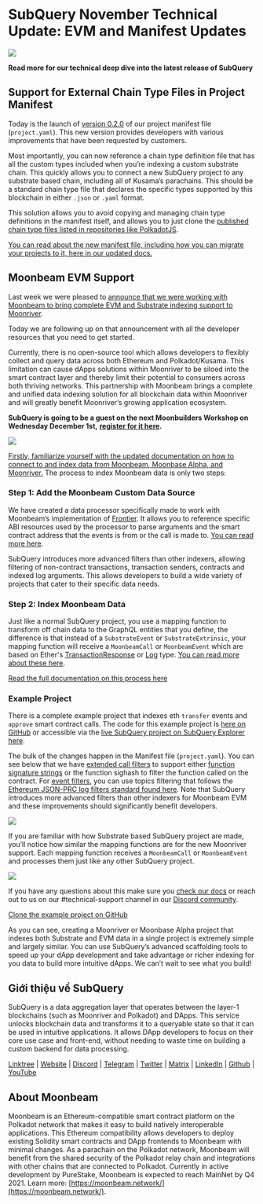 # SubQuery November Technical Update: EVM and Manifest Updates

![](https://miro.medium.com/max/1400/1*q9GErDrvAyacOPm97krV6Q.png)

**Read more for our technical deep dive into the latest release of SubQuery**

## Support for External Chain Type Files in Project Manifest

Today is the launch of [version 0.2.0](https://doc.subquery.network/create/manifest/) of our project manifest file (`project.yaml`). This new version provides developers with various improvements that have been requested by customers.

Most importantly, you can now reference a chain type definition file that has all the custom types included when you’re indexing a custom substrate chain. This quickly allows you to connect a new SubQuery project to any substrate based chain, including all of Kusama’s parachains. This should be a standard chain type file that declares the specific types supported by this blockchain in either `.json` or `.yaml` format.

This solution allows you to avoid copying and managing chain type definitions in the manifest itself, and allows you to just clone the [published chain type files listed in repositories like PolkadotJS](https://github.com/polkadot-js/apps/tree/master/packages/apps-config/src/api/spec).

[You can read about the new manifest file, including how you can migrate your projects to it, here in our updated docs.](https://doc.subquery.network/create/manifest/)

## Moonbeam EVM Support

Last week we were pleased to [announce that we were working with Moonbeam to bring complete EVM and Substrate indexing support to Moonriver](../customer_announcements/20211028-moonbeam-evm.md).

Today we are following up on that announcement with all the developer resources that you need to get started.

Currently, there is no open-source tool which allows developers to flexibly collect and query data across both Ethereum and Polkadot/Kusama. This limitation can cause dApps solutions within Moonriver to be siloed into the smart contract layer and thereby limit their potential to consumers across both thriving networks. This partnership with Moonbeam brings a complete and unified data indexing solution for all blockchain data within Moonriver and will greatly benefit Moonriver’s growing application ecosystem.

**SubQuery is going to be a guest on the next Moonbuilders Workshop on Wednesday December 1st,** [**register for it here**](https://www.crowdcast.io/e/moonbuilders-ws/10)**.**

![](https://miro.medium.com/max/600/1*AET6Ek_PqFDRoc29Jiitnw.gif)

[Firstly, familiarize yourself with the updated documentation on how to connect to and index data from Moonbeam, Moonbase Alpha, and Moonriver.](https://doc.subquery.network/create/substrate-evm/) The process to index Moonbeam data is only two steps:

### Step 1: Add the Moonbeam Custom Data Source

We have created a data processor specifically made to work with Moonbeam’s implementation of [Frontier](https://github.com/paritytech/frontier). It allows you to reference specific ABI resources used by the processor to parse arguments and the smart contract address that the events is from or the call is made to. [You can read more here](https://doc.subquery.network/create/substrate-evm/#data-source-spec).

SubQuery introduces more advanced filters than other indexers, allowing filtering of non-contract transactions, transaction senders, contracts and indexed log arguments. This allows developers to build a wide variety of projects that cater to their specific data needs.

### Step 2: Index Moonbeam Data

Just like a normal SubQuery project, you use a mapping function to transform off chain data to the GraphQL entities that you define, the difference is that instead of a `SubstrateEvent` or `SubstrateExtrinsic`, your mapping function will receive a `MoonbeamCall` or `MoonbeamEvent` which are based on Ether's [TransactionResponse](https://docs.ethers.io/v5/api/providers/types/#providers-TransactionResponse) or [Log](https://docs.ethers.io/v5/api/providers/types/#providers-Log) type. [You can read more about these here](https://doc.subquery.network/create/substrate-evm/#frontierevmcall).

[Read the full documentation on this process here](https://doc.subquery.network/create/substrate-evm/#frontierevmcall)

### Example Project

There is a complete example project that indexes eth `transfer` events and `approve` smart contract calls. The code for this example project is [here on GitHub](https://github.com/subquery/tutorials-moonriver-evm-starter) or accessible via the [live SubQuery project on SubQuery Explorer here](https://explorer.subquery.network/subquery/subquery/moonriver-evm-starter-project).

The bulk of the changes happen in the Manifest file (`project.yaml`). You can see below that we have [extended call filters](https://doc.subquery.network/create/substrate-evm/#call-filters) to support either [function signature strings](https://docs.ethers.io/v5/api/utils/abi/fragments/#FunctionFragment) or the function sighash to filter the function called on the contract. For [event filters](https://doc.subquery.network/create/substrate-evm/#event-filters), you can use topics filtering that follows the [Ethereum JSON-PRC log filters standard found here](https://docs.ethers.io/v5/concepts/events/). Note that SubQuery introduces more advanced filters than other indexers for Moonbeam EVM and these improvements should significantly benefit developers.

![](https://miro.medium.com/max/700/1*4JRHItnILfCie4FT6sYLEA.png)

If you are familiar with how Substrate based SubQuery project are made, you’ll notice how similar the mapping functions are for the new Moonriver support. Each mapping function receives a `MoonbeamCall` or `MoonbeamEvent` and processes them just like any other SubQuery project.

![](https://miro.medium.com/max/700/1*k4_uJYYCsTnPRRJ7avq2WA.png)

If you have any questions about this make sure you [check our docs](https://doc.subquery.network/create/substrate-evm) or reach out to us on our #technical-support channel in our [Discord community](https://discord.com/invite/subquery).

[Clone the example project on GitHub](https://github.com/subquery/tutorials-moonriver-evm-starter)

As you can see, creating a Moonriver or Moonbase Alpha project that indexes both Substrate and EVM data in a single project is extremely simple and largely similar. You can use SubQuery’s advanced scaffolding tools to speed up your dApp development and take advantage or richer indexing for you data to build more intuitive dApps. We can’t wait to see what you build!

## Giới thiệu về SubQuery

SubQuery is a data aggregation layer that operates between the layer-1 blockchains (such as Moonriver and Polkadot) and DApps. This service unlocks blockchain data and transforms it to a queryable state so that it can be used in intuitive applications. It allows DApp developers to focus on their core use case and front-end, without needing to waste time on building a custom backend for data processing.

​​[Linktree](https://linktr.ee/subquerynetwork) | [Website](https://subquery.network/) | [Discord](https://discord.com/invite/78zg8aBSMG) | [Telegram](https://t.me/subquerynetwork) | [Twitter](https://twitter.com/subquerynetwork) | [Matrix](https://matrix.to/#/#subquery:matrix.org) | [LinkedIn](https://www.linkedin.com/company/subquery) | [Github](https://github.com/subquery/subql) | [YouTube](https://www.youtube.com/channel/UCi1a6NUUjegcLHDFLr7CqLw)

## About Moonbeam

Moonbeam is an Ethereum-compatible smart contract platform on the Polkadot network that makes it easy to build natively interoperable applications. This Ethereum compatibility allows developers to deploy existing Solidity smart contracts and DApp frontends to Moonbeam with minimal changes. As a parachain on the Polkadot network, Moonbeam will benefit from the shared security of the Polkadot relay chain and integrations with other chains that are connected to Polkadot. Currently in active development by PureStake, Moonbeam is expected to reach MainNet by Q4 2021. Learn more: [https://moonbeam.network/](https://moonbeam.network/).
